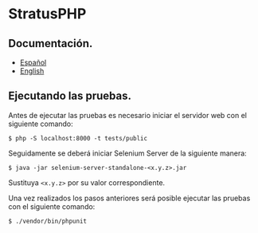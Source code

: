 
# StratusPHP

## Documentación.

- [Español](https://thenlabs.org/es/doc/stratus-php/master/index.html)
- [English](https://thenlabs.org/en/doc/stratus-php/master/index.html)

## Ejecutando las pruebas.

Antes de ejecutar las pruebas es necesario iniciar el servidor web con el siguiente comando:

    $ php -S localhost:8000 -t tests/public

Seguidamente se deberá iniciar Selenium Server de la siguiente manera:

    $ java -jar selenium-server-standalone-<x.y.z>.jar

Sustituya `<x.y.z>` por su valor correspondiente.

Una vez realizados los pasos anteriores será posible ejecutar las pruebas con el siguiente comando:

    $ ./vendor/bin/phpunit

